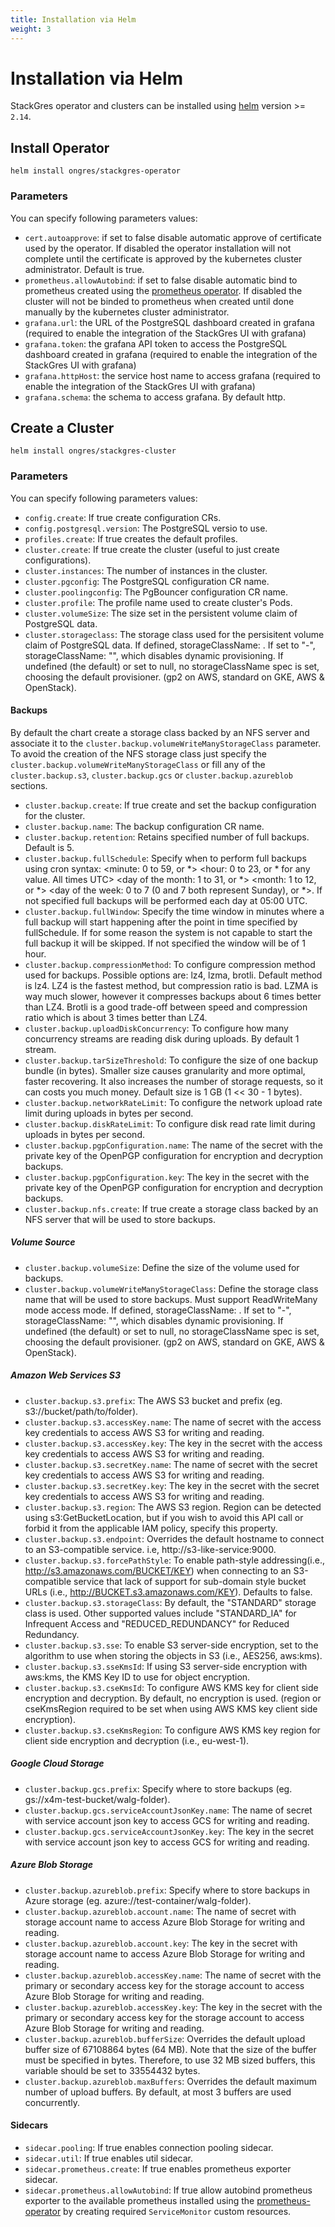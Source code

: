 ```yaml
---
title: Installation via Helm
weight: 3
---
```


# Installation via Helm

StackGres operator and clusters can be installed using [helm](https://helm.sh/) version >= `2.14`.

## Install Operator

```shell
helm install ongres/stackgres-operator
```

### Parameters

You can specify following parameters values:

* `cert.autoapprove`: if set to false disable automatic approve of certificate
 used by the operator. If disabled the operator installation will not complete
 until the certificate is approved by the kubernetes cluster administrator.
 Default is true.
* `prometheus.allowAutobind`: if set to false disable automatic bind to prometheus
 created using the [prometheus operator](https://github.com/coreos/prometheus-operator).
 If disabled the cluster will not be binded to prometheus when created until done
 manually by the kubernetes cluster administrator.
* `grafana.url`: the URL of the PostgreSQL dashboard created in grafana (required to
 enable the integration of the StackGres UI with grafana)
* `grafana.token`: the grafana API token to access the PostgreSQL dashboard created
 in grafana (required to enable the integration of the StackGres UI with grafana)
* `grafana.httpHost`: the service host name to access grafana (required to enable
 the integration of the StackGres UI with grafana)
* `grafana.schema`: the schema to access grafana. By default http.

## Create a Cluster

```shell
helm install ongres/stackgres-cluster
```

### Parameters

You can specify following parameters values:

* `config.create`: If true create configuration CRs.
* `config.postgresql.version`: The PostgreSQL versio to use.
* `profiles.create`: If true creates the default profiles.
* `cluster.create`: If true create the cluster (useful to just create configurations).
* `cluster.instances`: The number of instances in the cluster.
* `cluster.pgconfig`: The PostgreSQL configuration CR name.
* `cluster.poolingconfig`: The PgBouncer configuration CR name.
* `cluster.profile`: The profile name used to create cluster's Pods.
* `cluster.volumeSize`: The size set in the persistent volume claim of PostgreSQL data.
* `cluster.storageclass`: The storage class used for the persisitent volume claim of PostgreSQL data.
 If defined, storageClassName: <storageClass>. If set to "-", storageClassName: "", which disables dynamic provisioning.
 If undefined (the default) or set to null, no storageClassName spec is set, choosing the default provisioner.
 (gp2 on AWS, standard on GKE, AWS & OpenStack).
 
#### Backups

By default the chart create a storage class backed by an NFS server and associate it to the `cluster.backup.volumeWriteManyStorageClass`
 parameter. To avoid the creation of the NFS storage class just specify the `cluster.backup.volumeWriteManyStorageClass` or fill any of
 the `cluster.backup.s3`, `cluster.backup.gcs` or `cluster.backup.azureblob` sections.
 
* `cluster.backup.create`: If true create and set the backup configuration for the cluster.
* `cluster.backup.name`: The backup configuration CR name.
* `cluster.backup.retention`: Retains specified number of full backups. Default is 5.
* `cluster.backup.fullSchedule`: Specify when to perform full backups using cron syntax:
 <minute: 0 to 59, or *> <hour: 0 to 23, or * for any value. All times UTC> <day of the month: 1 to 31, or *>
 <month: 1 to 12, or *> <day of the week: 0 to 7 (0 and 7 both represent Sunday), or *>.
 If not specified full backups will be performed each day at 05:00 UTC.
* `cluster.backup.fullWindow`: Specify the time window in minutes where a full backup will start happening after the point in
 time specified by fullSchedule. If for some reason the system is not capable to start the full backup it will be skipped.
 If not specified the window will be of 1 hour.
* `cluster.backup.compressionMethod`: To configure compression method used for backups. Possible options are: lz4, lzma, brotli.
 Default method is lz4. LZ4 is the fastest method, but compression ratio is bad. LZMA is way much slower, however it compresses
 backups about 6 times better than LZ4. Brotli is a good trade-off between speed and compression ratio which is about 3 times
 better than LZ4.
* `cluster.backup.uploadDiskConcurrency`: To configure how many concurrency streams are reading disk during uploads. By default 1 stream.
* `cluster.backup.tarSizeThreshold`: To configure the size of one backup bundle (in bytes). Smaller size causes granularity and more optimal,
 faster recovering. It also increases the number of storage requests, so it can costs you much money. Default size is 1 GB (1 << 30 - 1 bytes).
* `cluster.backup.networkRateLimit`: To configure the network upload rate limit during uploads in bytes per second.
* `cluster.backup.diskRateLimit`: To configure disk read rate limit during uploads in bytes per second.
* `cluster.backup.pgpConfiguration.name`: The name of the secret with the private key of the OpenPGP configuration for encryption and decryption backups.
* `cluster.backup.pgpConfiguration.key`: The key in the secret with the private key of the OpenPGP configuration for encryption and decryption backups.
* `cluster.backup.nfs.create`: If true create a storage class backed by an NFS server that will be used to store backups.

##### Volume Source

* `cluster.backup.volumeSize`: Define the size of the volume used for backups.
* `cluster.backup.volumeWriteManyStorageClass`: Define the storage class name that will be used to store backups. Must support ReadWriteMany mode access mode.
 If defined, storageClassName: <volumeWriteManyStorageClass>. If set to "-", storageClassName: "", which disables dynamic provisioning.
 If undefined (the default) or set to null, no storageClassName spec is set, choosing the default provisioner.
 (gp2 on AWS, standard on GKE, AWS & OpenStack).

##### Amazon Web Services S3

* `cluster.backup.s3.prefix`: The AWS S3 bucket and prefix (eg. s3://bucket/path/to/folder).
* `cluster.backup.s3.accessKey.name`: The name of secret with the access key credentials to access AWS S3 for writing and reading.
* `cluster.backup.s3.accessKey.key`: The key in the secret with the access key credentials to access AWS S3 for writing and reading.
* `cluster.backup.s3.secretKey.name`: The name of secret with the secret key credentials to access AWS S3 for writing and reading.
* `cluster.backup.s3.secretKey.key`: The key in the secret with the secret key credentials to access AWS S3 for writing and reading.
* `cluster.backup.s3.region`: The AWS S3 region. Region can be detected using s3:GetBucketLocation, but if you wish to avoid this API call
 or forbid it from the applicable IAM policy, specify this property.
* `cluster.backup.s3.endpoint`: Overrides the default hostname to connect to an S3-compatible service. i.e, http://s3-like-service:9000.
* `cluster.backup.s3.forcePathStyle`: To enable path-style addressing(i.e., http://s3.amazonaws.com/BUCKET/KEY) when connecting to an S3-compatible
 service that lack of support for sub-domain style bucket URLs (i.e., http://BUCKET.s3.amazonaws.com/KEY). Defaults to false.
* `cluster.backup.s3.storageClass`: By default, the "STANDARD" storage class is used. Other supported values include "STANDARD_IA"
 for Infrequent Access and "REDUCED_REDUNDANCY" for Reduced Redundancy.
* `cluster.backup.s3.sse`: To enable S3 server-side encryption, set to the algorithm to use when storing the objects in S3 (i.e., AES256, aws:kms).
* `cluster.backup.s3.sseKmsId`: If using S3 server-side encryption with aws:kms, the KMS Key ID to use for object encryption.
* `cluster.backup.s3.cseKmsId`: To configure AWS KMS key for client side encryption and decryption. By default, no encryption is used.
 (region or cseKmsRegion required to be set when using AWS KMS key client side encryption).
* `cluster.backup.s3.cseKmsRegion`: To configure AWS KMS key region for client side encryption and decryption (i.e., eu-west-1).

##### Google Cloud Storage

* `cluster.backup.gcs.prefix`: Specify where to store backups (eg. gs://x4m-test-bucket/walg-folder).
* `cluster.backup.gcs.serviceAccountJsonKey.name`: The name of secret with service account json key to access GCS for writing and reading.
* `cluster.backup.gcs.serviceAccountJsonKey.key`: The key in the secret with service account json key to access GCS for writing and reading.

##### Azure Blob Storage

* `cluster.backup.azureblob.prefix`: Specify where to store backups in Azure storage (eg. azure://test-container/walg-folder).
* `cluster.backup.azureblob.account.name`: The name of secret with storage account name to access Azure Blob Storage for writing and reading.
* `cluster.backup.azureblob.account.key`: The key in the secret with storage account name to access Azure Blob Storage for writing and reading.
* `cluster.backup.azureblob.accessKey.name`: The name of secret with the primary or secondary access key for the storage account
 to access Azure Blob Storage for writing and reading.
* `cluster.backup.azureblob.accessKey.key`: The key in the secret with the primary or secondary access key for the storage account
 to access Azure Blob Storage for writing and reading.
* `cluster.backup.azureblob.bufferSize`: Overrides the default upload buffer size of 67108864 bytes (64 MB). Note that the size of the buffer
 must be specified in bytes. Therefore, to use 32 MB sized buffers, this variable should be set to 33554432 bytes.
* `cluster.backup.azureblob.maxBuffers`: Overrides the default maximum number of upload buffers. By default, at most 3 buffers are used concurrently.

#### Sidecars

* `sidecar.pooling`: If true enables connection pooling sidecar.
* `sidecar.util`: If true enables util sidecar.
* `sidecar.prometheus.create`: If true enables prometheus exporter sidecar.
* `sidecar.prometheus.allowAutobind`: If true allow autobind prometheus exporter to the available prometheus
 installed using the [prometheus-operator](https://github.com/coreos/prometheus-operator) by creating required
 `ServiceMonitor` custom resources.
